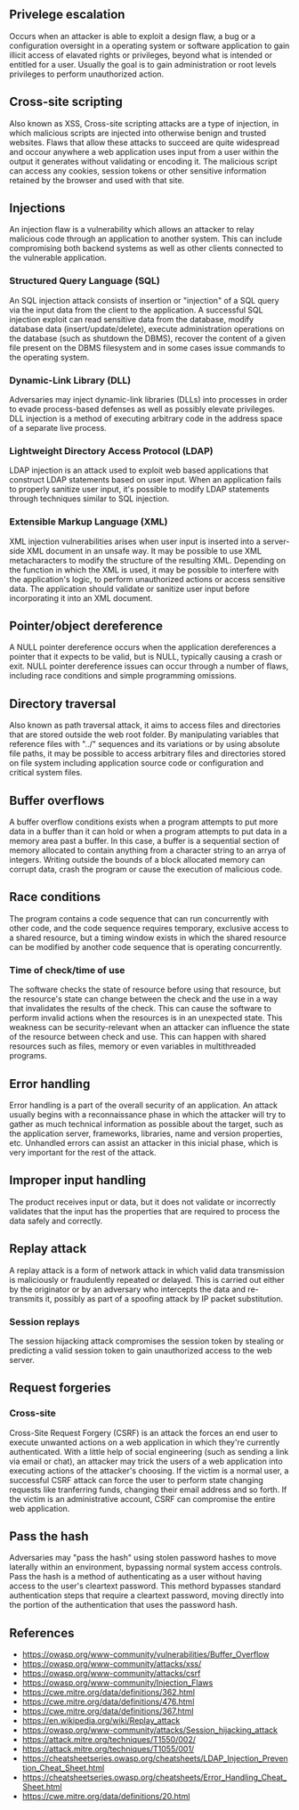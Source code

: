 ## Privelege escalation
Occurs when an attacker is able to exploit a design flaw, a bug or a configuration oversight in a operating system or software application to gain illicit access of elavated rights or privileges, beyond what is intended or entitled for a user. Usually the goal is to gain administration or root levels privileges to perform unauthorized action.

## Cross-site scripting
Also known as XSS, Cross-site scripting attacks are a type of injection, in which malicious scripts are injected into otherwise benign and trusted websites. Flaws that allow these attacks to succeed are quite widespread and occour anywhere a web application uses input from a user within the output it generates without validating or encoding it. The malicious script can access any cookies, session tokens or other sensitive information retained by the browser and used with that site.

## Injections
An injection flaw is a vulnerability which allows an attacker to relay malicious code through an application to another system. This can include compromising both backend systems as well as other clients connected to the vulnerable application.
### Structured Query Language (SQL)
An SQL injection attack consists of insertion or "injection" of a SQL query via the input data from the client to the application. A successful SQL injection exploit can read sensitive data from the database, modify database data (insert/update/delete), execute administration operations on the database (such as shutdown the DBMS), recover the content of a given file present on the DBMS filesystem and in some cases issue commands to the operating system.
### Dynamic-Link Library (DLL)
Adversaries may inject dynamic-link libraries (DLLs) into processes in order to evade process-based defenses as well as possibly elevate privileges. DLL injection is a method of executing arbitrary code in the address space of a separate live process.
### Lightweight Directory Access Protocol (LDAP)
LDAP injection is an attack used to exploit web based applications that construct LDAP statements based on user input. When an application fails to properly sanitize user input, it's possible to modify LDAP statements through techniques similar to SQL injection.
### Extensible Markup Language (XML)
XML injection vulnerabilities arises when user input is inserted into a server-side XML document in an unsafe way. It may be possible to use XML metacharacters to modify the structure of the resulting XML. Depending on the function in which the XML is used, it may be possible to interfere with the application's logic, to perform unauthorized actions or access sensitive data. The application should validate or sanitize user input before incorporating it into an XML document.

## Pointer/object dereference
A NULL pointer dereference occurs when the application dereferences a pointer that it expects to be valid, but is NULL, typically causing a crash or exit. NULL pointer dereference issues can occur through a number of flaws, including race conditions and simple programming omissions.

## Directory traversal
Also known as path traversal attack, it aims to access files and directories that are stored outside the web root folder. By manipulating variables that reference files with "../" sequences and its variations or by using absolute file paths, it may be possible to access arbitrary files and directories stored on file system including application source code or configuration and critical system files.

## Buffer overflows
A buffer overflow conditions exists when a program attempts to put more data in a buffer than it can hold or when a program attempts to put data in a memory area past a buffer. In this case, a buffer is a sequential section of memory allocated to contain anything from a character string to an arrya of integers. Writing outside the bounds of a block allocated memory can corrupt data, crash the program or cause the execution of malicious code.

## Race conditions
The program contains a code sequence that can run concurrently with other code, and the code sequence requires temporary, exclusive access to a shared resource, but a timing window exists in which the shared resource can be modified by another code sequence that is operating concurrently.
### Time of check/time of use
The software checks the state of resource before using that resource, but the resource's state can change between the check and the use in a way that invalidates the results of the check. This can cause the software to perform invalid actions when the resources is in an unexpected state. This weakness can be security-relevant when an attacker can influence the state of the resource between check and use. This can happen with shared resources such as files, memory or even variables in multithreaded programs.

## Error handling
Error handling is a part of the overall security of an application. An attack usually begins with a reconnaissance phase in which the attacker will try to gather as much technical information as possible about the target, such as the application server, frameworks, libraries, name and version properties, etc. Unhandled errors can assist an attacker in this inicial phase, which is very important for the rest of the attack.

## Improper input handling
The product receives input or data, but it does not validate or incorrectly validates that the input has the properties that are required to process the data safely and correctly.

## Replay attack
A replay attack is a form of network attack in which valid data transmission is maliciously or fraudulently repeated or delayed. This is carried out either by the originator or by an adversary who intercepts the data and re-transmits it, possibly as part of a spoofing attack by IP packet substitution.
### Session replays
The session hijacking attack compromises the session token by stealing or predicting a valid session token to gain unauthorized access to the web server.


## Request forgeries
### Cross-site
Cross-Site Request Forgery (CSRF) is an attack the forces an end user to execute unwanted actions on a web application in which they're currently authenticated. With a little help of social engineering (such as sending a link via email or chat), an attacker may trick the users of a web application into executing actions of the attacker's choosing. If the victim is a normal user, a successful CSRF attack can force the user to perform state changing requests like tranferring funds, changing their email address and so forth. If the victim is an administrative account, CSRF can compromise the entire web application.

## Pass the hash
Adversaries may "pass the hash" using stolen password hashes to move laterally within an environment, bypassing normal system access controls. Pass the hash is a method of authenticating as a user without having access to the user's cleartext password. This methord bypasses standard authentication steps that require a cleartext password, moving directly into the portion of the authentication that uses the password hash.

## References
- https://owasp.org/www-community/vulnerabilities/Buffer_Overflow
- https://owasp.org/www-community/attacks/xss/
- https://owasp.org/www-community/attacks/csrf
- https://owasp.org/www-community/Injection_Flaws
- https://cwe.mitre.org/data/definitions/362.html
- https://cwe.mitre.org/data/definitions/476.html
- https://cwe.mitre.org/data/definitions/367.html
- https://en.wikipedia.org/wiki/Replay_attack
- https://owasp.org/www-community/attacks/Session_hijacking_attack
- https://attack.mitre.org/techniques/T1550/002/
- https://attack.mitre.org/techniques/T1055/001/
- https://cheatsheetseries.owasp.org/cheatsheets/LDAP_Injection_Prevention_Cheat_Sheet.html
- https://cheatsheetseries.owasp.org/cheatsheets/Error_Handling_Cheat_Sheet.html
- https://cwe.mitre.org/data/definitions/20.html

